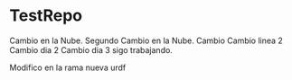 # TestRepo
Cambio en la Nube.
Segundo Cambio en la Nube.
Cambio
Cambio linea 2
Cambio dia 2
Cambio dia 3
sigo trabajando.

Modifico en la rama nueva urdf